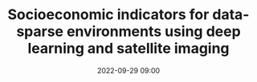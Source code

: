 ---
title: Socioeconomic indicators for data-sparse environments using deep learning and satellite imaging
type: Lightning Talks
date: '2022-09-29 09:00'
room: The Forum South

people:
    speakers:
        - Georgios Ouzounis

---